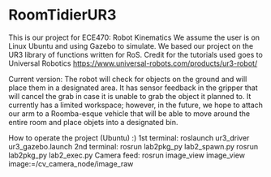 # RoomTidierUR3
This is our project for ECE470: Robot Kinematics
We assume the user is on Linux Ubuntu and using Gazebo to simulate. We based our project on the UR3 library of functions written for RoS. Credit for the tutorials used goes to Universal Robotics https://www.universal-robots.com/products/ur3-robot/

Current version:
  The robot will check for objects on the ground and will place them in a designated area. It has sensor feedback in the gripper that will cancel the grab in case it is unable to grab the object it planned to. It currently has a limited workspace; however, in the future, we hope to attach our arm to a Roomba-esque vehicle that will be able to move around the entire room and place objets into a designated bin. 

How to operate the project (Ubuntu)
:)
1st terminal: 
  roslaunch ur3_driver ur3_gazebo.launch
2nd terminal: 
  rosrun lab2pkg_py lab2_spawn.py
  rosrun lab2pkg_py lab2_exec.py
Camera feed:
  rosrun image_view image_view image:=/cv_camera_node/image_raw
